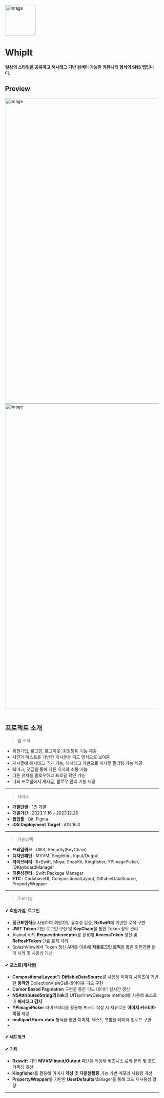 <p align="left">
  <img width="100" alt="image" src="https://github.com/chaeondev/WhipIt/assets/80023607/51748942-02be-49fd-adc8-9b4b88501c80">
</p>

# WhipIt

#### 일상의 스타일을 공유하고 해시태그 기반 검색이 가능한 커뮤니티 형식의 SNS 앱입니다.

## Preview
<img width="1000" alt="image" src="https://github.com/chaeondev/WhipIt/assets/80023607/8e834e8b-3f61-4687-8ac6-7996526a513e">

<img width="1000" alt="image" src="https://github.com/chaeondev/WhipIt/assets/80023607/78957236-d5d1-4db4-950b-2b7e8a22e628">
<br></br>

## 프로젝트 소개

> 앱 소개
- 회원가입, 로그인, 로그아웃, 회원탈퇴 기능 제공
- 사진과 텍스트를 기반한 게시글을 피드 형식으로 보여줌
- 게시글에 해시태그 추가 가능, 해시태그 기반으로 게시글 필터링 기능 제공
- 북마크, 댓글을 통해 다른 유저와 소통 가능
- 다른 유저를 팔로우하고 프로필 확인 가능
- 나의 프로필에서 게시글, 팔로우 관리 기능 제공

---

> 서비스
- **개발인원** : 1인 개발
- **개발기간** : 2023.11.16 - 2023.12.20
- **협업툴** : Git, Figma
- **iOS Deployment Target** : iOS 16.0

---

> 기술스택

- **프레임워크** : UIKit, Security(KeyChain)
- **디자인패턴** : MVVM, Singleton, Input/Output
- **라이브러리** : RxSwift, Moya, SnapKit, Kingfisher, YPImagePicker, IQKeyboardManager
- **의존성관리** : Swift Package Manager
- **ETC** : CodabaseUI, CompositionalLayout, DiffableDataSource, PropertyWrapper

---

> 주요기능

#### ✔︎ 회원가입, 로그인
- **정규표현식**을 사용하여 회원가입 유효성 검증, **RxSwift**에 기반한 로직 구현
- **JWT Token** 기반 로그인 구현 및 **KeyChain**을 통한 Token 정보 관리
- Alamofire의 **RequestInterceptor**를 활용해 **AccessToken** 갱신 및 **RefreshToken** 만료 로직 처리
- SplashView에서 Token 갱신 API를 이용해 **자동로그인 로직**을 통한 화면전환 분기 처리 및 사용성 개선

#### ✔︎ 포스트(게시글)
- **CompositionalLayout**과 **DiffableDataSource**를 사용해 이미지 사이즈에 기반한 **동적인** CollectionViewCell 레이아웃 피드 구현
- **Cursor Based Pagination** 구현을 통한 피드 데이터 실시간 갱신
- **NSAttributedString의 link**와 UITextViewDelegate method를 사용해 포스트 내 **해시태그 감지**
- **YPImagePicker** 라이브러리를 활용해 포스트 작성 시 자유로운 **이미지 커스터마이징** 제공
- **multipart/form-data** 형식을 통한 이미지, 텍스트 포함한 데이터 업로드 구현
- 

#### ✔︎ 네트워크

#### ✔︎ 기타
- **Rxswift** 기반 **MVVM Input/Output** 패턴을 적용해 비즈니스 로직 분리 및 코드 가독성 개선
- **Kingfisher**를 활용해 이미지 **캐싱** 및 **다운샘플링** 기능 기반 메모리 사용량 개선
- **PropertyWrapper**를 기반한 **UserDefaults**Manager를 통해 코드 재사용성 향상

---

<br> </br>
